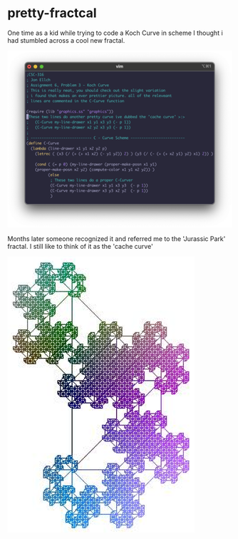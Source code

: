 # pretty-fractcal

One time as a kid while trying to code a Koch Curve in scheme I thought i had stumbled across a cool new fractal.

![pretty_code.png](pretty_code.png)


Months later someone recognized it and referred me to the 'Jurassic Park' fractal.
I still like to think of it as the 'cache curve'

![fractl-colorful.png](fractal-colorful.png)


